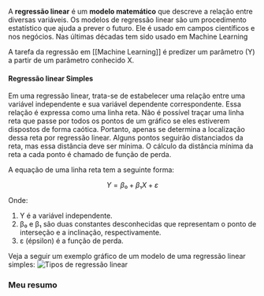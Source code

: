 A **regressão linear** é um **modelo matemático** que descreve a relação entre diversas variáveis. Os modelos de regressão linear são um procedimento estatístico que ajuda a prever o futuro. Ele é usado em campos científicos e nos negócios. Nas últimas décadas tem sido usado em Machine Learning

A tarefa da regressão em [[Machine Learning]] é predizer um parâmetro (Y) a partir de um parâmetro conhecido X.

#### **Regressão linear Simples**

Em uma regressão linear, trata-se de estabelecer uma relação entre uma variável independente e sua variável dependente correspondente. Essa relação é expressa como uma linha reta. Não é possível traçar uma linha reta que passe por todos os pontos de um gráfico se eles estiverem dispostos de forma caótica. Portanto, apenas se determina a localização dessa reta por regressão linear. Alguns pontos seguirão distanciados da reta, mas essa distância deve ser mínima. O cálculo da distância mínima da reta a cada ponto é chamado de função de perda.

A equação de uma linha reta tem a seguinte forma:

$$
Y = β₀ + β₁X + ε
$$

Onde:

1. Y é a variável independente.
2. β₀ e β₁ são duas constantes desconhecidas que representam o ponto de interseção e a inclinação, respectivamente.
3. ε (épsilon) é a função de perda.

Veja a seguir um exemplo gráfico de um modelo de uma regressão linear simples:
![Tipos de regressão linear](https://blog.ebaconline.com.br/blog/wp-content/uploads/2023/08/image15-1-1024x676.png)

### **Meu resumo**

